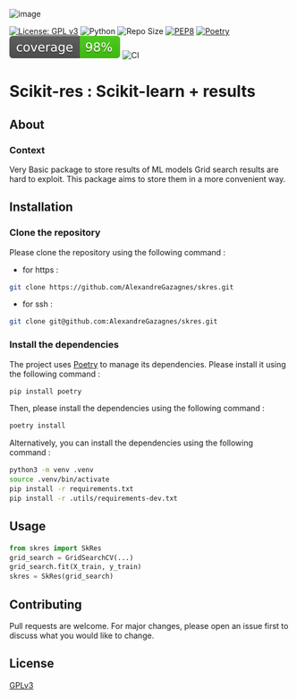 ![image](./.assets/img.png)

[![License: GPL v3](https://img.shields.io/badge/License-GPLv3-blue.svg)](https://www.gnu.org/licenses/gpl-3.0)  ![Python](https://img.shields.io/badge/python-3.10.x-green.svg) ![Repo Size](https://img.shields.io/github/repo-size/Sulstice/global-chem)  [![PEP8](https://img.shields.io/badge/code%20style-pep8-orange.svg)](https://www.python.org/dev/peps/pep-0008/) [![Poetry](https://img.shields.io/endpoint?url=https://python-poetry.org/badge/v0.json)](https://python-poetry.org/) ![Coverage](./.assets/cov.svg) ![CI](https://github.com/AlexandreGazagnes/skres/actions/workflows/ci.yaml/badge.svg)

# Scikit-res : Scikit-learn + results

## About

### Context

Very Basic package to store results of ML models
Grid search results are hard to exploit. This package aims to store them in a more convenient way.


## Installation

### Clone the repository

Please clone the repository using the following command :

* for https :
```bash
git clone https://github.com/AlexandreGazagnes/skres.git
```
* for ssh :
```bash
git clone git@github.com:AlexandreGazagnes/skres.git
```

### Install the dependencies

The project uses [Poetry](https://python-poetry.org/) to manage its dependencies. Please install it using the following command :

```bash
pip install poetry
```

Then, please install the dependencies using the following command :

```bash
poetry install
```

Alternatively, you can install the dependencies using the following command :

```bash
python3 -m venv .venv
source .venv/bin/activate
pip install -r requirements.txt
pip install -r .utils/requirements-dev.txt
```

## Usage

```python
from skres import SkRes
grid_search = GridSearchCV(...)
grid_search.fit(X_train, y_train)
skres = SkRes(grid_search)
```

## Contributing

Pull requests are welcome. For major changes, please open an issue first to discuss what you would like to change.


## License

[GPLv3](LICENSE)